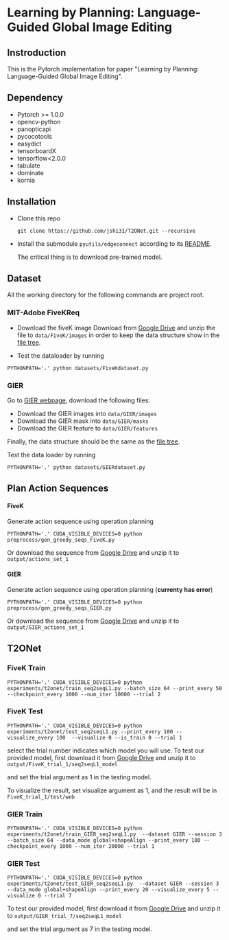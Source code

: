 # Learning by Planning: Language-Guided Global Image Editing

## Instroduction
This is the Pytorch implementation for paper "Learning by Planning: Language-Guided Global Image Editing".

## Dependency

- Pytorch >= 1.0.0
- opencv-python 
- panopticapi
- pycocotools
- easydict
- tensorboardX
- tensorflow<2.0.0
- tabulate
- dominate
- kornia



## Installation

- Clone this repo

  ```shell
  git clone https://github.com/jshi31/T2ONet.git --recursive
  ```

- Install the submodule `pyutils/edgeconnect` according to its [README](https://github.com/jshi31/edge-connect/tree/1f2658e3b190de47b86b9e25ff39227ed90d5f26).

  The critical thing is to download pre-trained model.

## Dataset

All the working directory for the following commands are project root.

### MIT-Adobe FiveKReq

- Download the fiveK image
  Download from [Google Drive](https://drive.google.com/file/d/1nv6cTObVK8JIokQYffOxj61TDgC7L9rT/view?usp=share_link)
  and unzip the file to `data/FiveK/images` in order to keep the data structure show in the [file tree](https://github.com/jshi31/T2ONet/tree/master/data/FiveK#file-tree).

- Test the dataloader by running
```shell
PYTHONPATH='.' python datasets/FiveKdataset.py
```

### GIER
Go to [GIER webpage](https://sites.google.com/view/gierdataset#h.ajpnfea0glk9), download the following files:
- Download the GIER images into `data/GIER/images`
- Download the GIER mask into `data/GIER/masks`
- Download the GIER feature to `data/GIER/features`

Finally, the data structure should be the same as the [file tree](https://github.com/jshi31/T2ONet/tree/master/data/GIER#file-tree).

Test the data loader by running 
```shell
PYTHONPATH='.' python datasets/GIERdataset.py
```



## Plan Action Sequences

#### FiveK

Generate action sequence using operation planning

```shell
PYTHONPATH='.' CUDA_VISIBLE_DEVICES=0 python preprocess/gen_greedy_seqs_FiveK.py
```

Or download the sequence from [Google Drive](https://drive.google.com/file/d/1sZzLykDeEB9a3oTQ6UN8hzfMcxHVeqvZ/view?usp=share_link) and unzip it to `output/actions_set_1`


#### GIER

Generate action sequence using operation planning (**currenty has error**)

```shell
PYTHONPATH='.' CUDA_VISIBLE_DEVICES=0 python preprocess/gen_greedy_seqs_GIER.py
```

Or download the sequence from [Google Drive](https://drive.google.com/file/d/1sZzLykDeEB9a3oTQ6UN8hzfMcxHVeqvZ/view?usp=share_link) and unzip it to `output/GIER_actions_set_1`

## T2ONet

### FiveK Train

```shell
PYTHONPATH='.' CUDA_VISIBLE_DEVICES=0 python experiments/t2onet/train_seq2seqL1.py --batch_size 64 --print_every 50 --checkpoint_every 1000 --num_iter 10000 --trial 2
```

### FiveK Test

```shell
PYTHONPATH='.' CUDA_VISIBLE_DEVICES=0 python experiments/t2onet/test_seq2seqL1.py --print_every 100 --visualize_every 100  --visualize 0 --is_train 0 --trial 1 
```

select the trial number indicates which model you will use. To test our provided model, first download it from [Google Drive](https://drive.google.com/file/d/1CCFOK8HJz7_sXw5Ih4A3Hit1S3UowO3j/view?usp=sharing) and unzip it to `output/FiveK_trial_1/seq2seqL1_model`

and set the trial argument as 1 in the testing model.

To visualize the result, set visualize argument as 1, and the result will be in `FiveK_trial_1/test/web`

### GIER Train

```shell
PYTHONPATH='.' CUDA_VISIBLE_DEVICES=0 python experiments/t2onet/train_GIER_seq2seqL1.py  --dataset GIER --session 3 --batch_size 64 --data_mode global+shapeAlign --print_every 100 --checkpoint_every 1000 --num_iter 20000 --trial 1 
```

### GIER Test

```shell
PYTHONPATH='.' CUDA_VISIBLE_DEVICES=0 python experiments/t2onet/test_GIER_seq2seqL1.py  --dataset GIER --session 3 --data_mode global+shapeAlign --print_every 20 --visualize_every 5 --visualize 0 --trial 7
```

To test our provided model, first download it from [Google Drive](https://drive.google.com/file/d/1ms0CHe5DQt3AbDPIh2tBRFvuUWwugbh9/view?usp=share_link) and unzip it to `output/GIER_trial_7/seq2seqL1_model`

and set the trial argument as 7 in the testing model.
